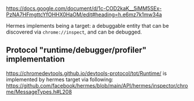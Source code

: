 https://docs.google.com/document/d/1c-COD2kaK__5iMM5SEx-PzNA7HFmgttcYfOHHX0HaOM/edit#heading=h.e6mz7k1mw34a

Hermes implements being a target: a debuggable entity that can be discovered via `chrome://inspect`, and can be debugged.

## Protocol "runtime/debugger/profiler" implementation

https://chromedevtools.github.io/devtools-protocol/tot/Runtime/ is implemented by hermes target via following: https://github.com/facebook/hermes/blob/main/API/hermes/inspector/chrome/MessageTypes.h#L208

